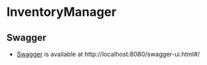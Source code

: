 # InventoryManager

## Swagger

- [Swagger](http://localhost:8080/swagger-ui.html#/ ) is available at http://localhost:8080/swagger-ui.html#/

